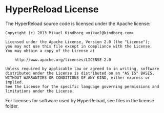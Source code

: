 # HyperReload License

The HyperReload source code is licensed under the Apache license:

    Copyright (c) 2013 Mikael Kindborg <mikael@kindborg.com>

    Licensed under the Apache License, Version 2.0 (the "License");
    you may not use this file except in compliance with the License.
    You may obtain a copy of the License at

        http://www.apache.org/licenses/LICENSE-2.0

    Unless required by applicable law or agreed to in writing, software
    distributed under the License is distributed on an "AS IS" BASIS,
    WITHOUT WARRANTIES OR CONDITIONS OF ANY KIND, either express or implied.
    See the License for the specific language governing permissions and
    limitations under the License.

For licenses for software used by HyperReload, see files in the license folder.
